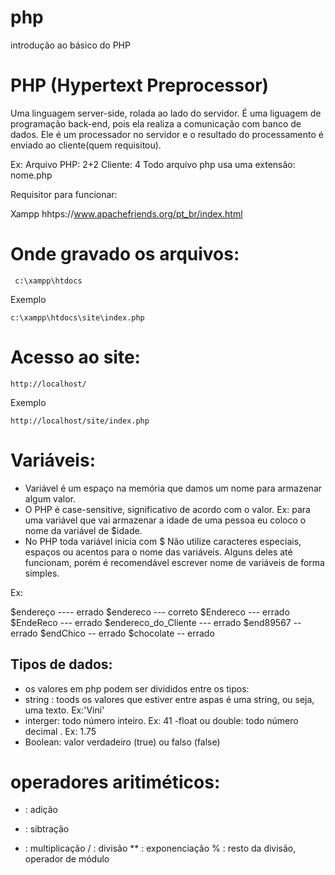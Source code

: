 # php
 introdução ao básico do PHP


# PHP (Hypertext Preprocessor)

Uma linguagem server-side, rolada ao lado do servidor. É uma liguagem de programação back-end, pois ela realiza a comunicação com banco de dados. Ele é um processador no servidor e o resultado do processamento é enviado ao cliente(quem requisitou).

Ex: Arquivo PHP: 2+2
Cliente: 4
Todo arquivo php usa uma extensão: nome.php

Requisitor para funcionar:

Xampp
hhtps://www.apachefriends.org/pt_br/index.html

# Onde gravado os arquivos:

` c:\xampp\htdocs`

Exemplo

`c:\xampp\htdocs\site\index.php`

# Acesso ao site:

`http://localhost/`

Exemplo

`http://localhost/site/index.php`

# Variáveis:

- Variável é um espaço na memória que damos um nome para armazenar algum valor.
- O PHP é case-sensitive, significativo de acordo com o valor. Ex: para uma variável que vai armazenar a idade de uma pessoa eu coloco o nome da variável de $idade.
- No PHP toda variável inicia com $
Não utilize caracteres especiais, espaços ou acentos para o nome das variáveis. Alguns deles até funcionam, porém é recomendável escrever nome de variáveis de forma simples.

Ex:

$endereço  ----  errado
$endereco  --- correto
$Endereco  --- errado
$EndeReco --- errado
$endereco_do_Cliente --- errado
$end89567  --  errado
$endChico  -- errado
$chocolate -- errado


## Tipos de dados:

- os valores em php podem ser divididos entre os tipos:
- string : toods os valores que estiver entre aspas é uma string, ou seja, uma texto. Ex:'Vini'
- interger: todo número inteiro. Ex: 41
-float ou double: todo número decimal . Ex: 1.75
- Boolean: valor verdadeiro (true) ou falso (false)

# operadores aritiméticos:

+ : adição
- : sibtração
* : multiplicação
/ : divisão
** : exponenciação
% : resto da divisão, operador de módulo